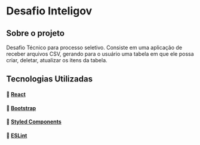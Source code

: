 # Desafio Inteligov

## Sobre o projeto

Desafio Técnico para processo seletivo. Consiste em uma aplicação de receber arquivos CSV, gerando para o usuário uma tabela em que ele possa criar, deletar, atualizar os itens da tabela.

## Tecnologias Utilizadas

#### :link: [React](https://pt-br.reactjs.org/docs/getting-started.html)
#### :link: [Bootstrap](https://getbootstrap.com/docs/5.0/getting-started/introduction/)
#### :link: [Styled Components](https://styled-components.com/)
#### :link: [ESLint](https://eslint.org/)